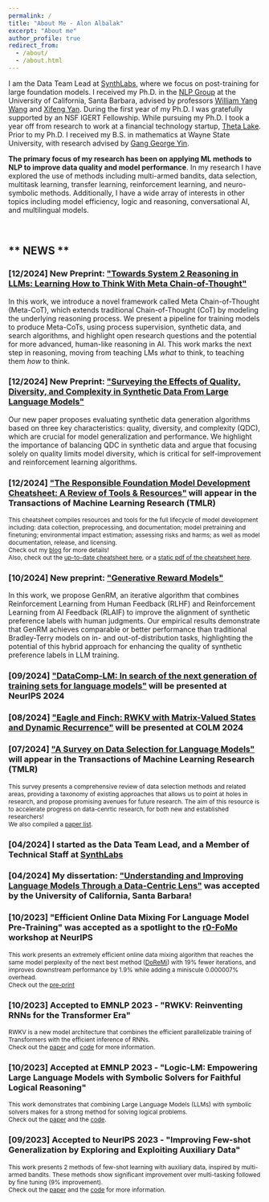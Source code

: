 ```yaml
---
permalink: /
title: "About Me - Alon Albalak"
excerpt: "About me"
author_profile: true
redirect_from: 
  - /about/
  - /about.html
---
```



I am the Data Team Lead at [SynthLabs](https://www.synthlabs.ai/), where we focus on post-training for large foundation models. I received my Ph.D. in the [NLP Group](http://nlp.cs.ucsb.edu/) at the University of California, Santa Barbara, advised by professors [William Yang Wang](https://sites.cs.ucsb.edu/~william/) and [Xifeng Yan](https://sites.cs.ucsb.edu/~xyan/). During the first year of my Ph.D. I was gratefully supported by an NSF IGERT Fellowship. While pursuing my Ph.D. I took a year off from research to work at a financial technology startup, [Theta Lake](https://thetalake.com/). Prior to my Ph.D. I received my B.S. in mathematics at Wayne State University, with research advised by [Gang George Yin](https://scholar.google.com/citations?user=nlZ0o_4AAAAJ).

**The primary focus of my research has been on applying ML methods to NLP to improve data quality and model performance**. In my research I have explored the use of methods including multi-armed bandits, data selection, multitask learning, transfer learning, reinforcement learning, and neuro-symbolic methods. Additionally, I have a wide array of interests in other topics including model efficiency, logic and reasoning, conversational AI, and multilingual models.

<!--
efficient data selection methods (see [my most recent work](https://arxiv.org/abs/2302.00674)).
However my research has generally touched on finding new methods of *efficiently using limited amounts of task-specific data*. In my path to improving data efficiency I have utilized:
1. Multitask learning ([1](https://arxiv.org/abs/2302.00674),[2](https://neurips2022-enlsp.github.io/papers/paper_50.pdf))
2. Transfer learning ([1](https://aclanthology.org/2022.emnlp-main.751/),[2](https://aclanthology.org/2022.nlp4convai-1.4/),[3](https://assets.amazon.science/80/f0/ad9a999f4562b6e80186a5df00e6/making-something-out-of-nothing-building-robust-task-oriented-dialogue-systems-from-scratch.pdf)),
3. Data augmentation ([1](https://assets.amazon.science/80/f0/ad9a999f4562b6e80186a5df00e6/making-something-out-of-nothing-building-robust-task-oriented-dialogue-systems-from-scratch.pdf),[2](https://aclanthology.org/2023.eacl-demo.1/)),
4. Neuro-symbolic methods ([1](https://arxiv.org/abs/2205.14268), [2](https://openreview.net/pdf?id=8ZIJa8Z__5L), [3](https://arxiv.org/abs/2207.07238), [4](http://arxiv.org/abs/2305.12295)).
-->

<br>

## \*\* NEWS \*\*

### \[12/2024\] New Preprint: ["Towards System 2 Reasoning in LLMs: Learning How to Think With Meta Chain-of-Thought"](https://arxiv.org/abs/2501.04682)
In this work, we introduce a novel framework called Meta Chain-of-Thought (Meta-CoT), which extends traditional Chain-of-Thought (CoT) by modeling the underlying reasoning process. We present a pipeline for training models to produce Meta-CoTs, using process supervision, synthetic data, and search algorithms, and highlight open research questions and the potential for more advanced, human-like reasoning in AI.
This work marks the next step in reasoning, moving from teaching LMs *what* to think, to teaching them *how* to think.

### \[12/2024\] New Preprint: ["Surveying the Effects of Quality, Diversity, and Complexity in Synthetic Data From Large Language Models"](https://arxiv.org/abs/2412.02980)
Our new paper proposes evaluating synthetic data generation algorithms based on three key characteristics: quality, diversity, and complexity (QDC), which are crucial for model generalization and performance. We highlight the importance of balancing QDC in synthetic data and argue that focusing solely on quality limits model diversity, which is critical for self-improvement and reinforcement learning algorithms.

### \[12/2024\] ["The Responsible Foundation Model Development Cheatsheet: A Review of Tools & Resources"](https://openreview.net/forum?id=tH1dQH20eZ) will appear in the Transactions of Machine Learning Research (TMLR)
<span style="font-size:0.85em;">This cheatsheet compiles resources and tools for the full lifecycle of model development including: data collection, preprocessing, and documentation; model pretraining and finetuning; environmental impact estimation; assessing risks and harms; as well as model documentation, release, and licensing.\
Check out my [blog](http://nlp.cs.ucsb.edu/blog/a-new-guide-for-the-responsible-development-of-foundation-models.html) for more details!\
Also, check out the [up-to-date cheatsheet here](https://fmcheatsheet.org/), or a [static pdf of the cheatsheet here](https://github.com/allenai/fm-cheatsheet/blob/main/app/resources/paper.pdf).
</span>

### \[10/2024\] New preprint: ["Generative Reward Models"](https://www.synthlabs.ai/pdf/Generative_Reward_Models.pdf)
In this work, we propose GenRM, an iterative algorithm that combines Reinforcement Learning from Human Feedback (RLHF) and Reinforcement Learning from AI Feedback (RLAIF) to improve the alignment of synthetic preference labels with human judgments. Our empirical results demonstrate that GenRM achieves comparable or better performance than traditional Bradley-Terry models on in- and out-of-distribution tasks, highlighting the potential of this hybrid approach for enhancing the quality of synthetic preference labels in LLM training.

### \[09/2024\] ["DataComp-LM: In search of the next generation of training sets for language models"](https://www.datacomp.ai/dclm/) will be presented at NeurIPS 2024

### \[08/2024\] ["Eagle and Finch: RWKV with Matrix-Valued States and Dynamic Recurrence"](https://arxiv.org/abs/2404.05892) will be presented at COLM 2024

### \[07/2024\] ["A Survey on Data Selection for Language Models"](https://arxiv.org/abs/2402.16827) will appear in the Transactions of Machine Learning Research (TMLR)
<span style="font-size:0.85em;">This survey presents a comprehensive review of data selection methods and related areas, providing a taxonomy of existing approaches that allows us to point at holes in research, and propose promising avenues for future research. The aim of this resource is to accelerate progress on data-cenrtic research, for both new and established researchers!\
We also compiled a [paper list](https://github.com/alon-albalak/data-selection-survey).
</span>

### \[04/2024\] I started as the Data Team Lead, and a Member of Technical Staff at [SynthLabs](https://www.synthlabs.ai/)

### \[04/2024\] My dissertation: ["Understanding and Improving Language Models Through a Data-Centric Lens"](https://www.proquest.com/openview/dba1a30ede6747ee6b8bd206d65a61ed/1?pq-origsite=gscholar&cbl=18750&diss=y) was accepted by the University of California, Santa Barbara!

<!--
### \[02/2024\] New resource on foundation model best practices, [The Foundation Model Development Cheatsheet](https://fmcheatsheet.org/)
<span style="font-size:0.85em;">This cheatsheet compiles resources and tools for the full lifecycle of model development including: data collection, preprocessing, and documentation; model pretraining and finetuning; environmental impact estimation; assessing risks and harms; as well as model documentation, release, and licensing.\
Check out my [blog](http://nlp.cs.ucsb.edu/blog/a-new-guide-for-the-responsible-development-of-foundation-models.html) for more details!\
Also, check out the [up-to-date cheatsheet here](https://fmcheatsheet.org/), or a [static pdf of the cheatsheet here](https://github.com/allenai/fm-cheatsheet/blob/main/app/resources/paper.pdf).
</span>
-->

### \[10/2023\] "Efficient Online Data Mixing For Language Model Pre-Training" was accepted as a spotlight to the [r0-FoMo](https://sites.google.com/view/r0-fomo/home) workshop at NeurIPS
<span style="font-size:0.85em;">This work presents an extremely efficient online data mixing algorithm that reaches the same model perplexity of the next best method ([DoReMi](https://arxiv.org/abs/2305.10429)) with 19% fewer iterations, and improves downstream performance by 1.9% while adding a miniscule 0.000007% overhead.\
Check out the [pre-print](https://arxiv.org/abs/2312.02406)
</span>

### \[10/2023\] Accepted to EMNLP 2023 - "RWKV: Reinventing RNNs for the Transformer Era"
<span style="font-size:0.85em;">RWKV is a new model architecture that combines the efficient parallelizable training of Transformers with the efficient inference of RNNs.\
Check out the [paper](https://arxiv.org/abs/2305.13048) and [code](https://github.com/BlinkDL/RWKV-LM) for more information.
</span>

### \[10/2023\] Accepted at EMNLP 2023 - "Logic-LM: Empowering Large Language Models with Symbolic Solvers for Faithful Logical Reasoning"
<span style="font-size:0.85em;">This work demonstrates that combining Large Language Models (LLMs) with symbolic solvers makes for a strong method for solving logical problems.\
Check out the [paper](http://arxiv.org/abs/2305.12295) and the [code](https://github.com/teacherpeterpan/Logic-LLM).
</span>

### \[09/2023\] Accepted to NeurIPS 2023 - "Improving Few-shot Generalization by Exploring and Exploiting Auxiliary Data"
<span style="font-size:0.85em;">This work presents 2 methods of few-shot learning with auxiliary data, inspired by multi-armed bandits. These methods show significant improvement over multi-tasking followed by fine tuning (9% improvement).<br>
Check out the [paper](https://arxiv.org/abs/2302.00674) and the [code](https://github.com/alon-albalak/FLAD) for more information.
</span>

<!--
### \[05/2023\] Accepted to ACL 2023 - "Modeling Utterance-level Causality in Conversations"
<span style="font-size:0.85em;">Check out the [paper](https://arxiv.org/abs/2212.10515) for more details.
</span>

### \[04/2023\] Accepted at IJCAI 2023 - "NeuPSL: Neural Probabilistic Soft Logic"
<span style="font-size:0.85em;">NeuPSL is a neuro-symbolic framework that unites the powerful symbolic reasoning of PSL with the representation learning of deep neural networks.<br>
Check out the [paper](https://arxiv.org/pdf/2205.14268.pdf) for more.
</span>

### \[02/2023\] The FETA benchmark on task transfer will be a shared task at the [NLP for ConvAI](https://sites.google.com/view/5thnlp4convai/home) workshop at ACL '23!
<span style="font-size:0.85em;">**\*Awards\*** The FETA benchmark will have prizes for top scorers and most innovative approaches!<br><br>
**\*Purpose\*** The FETA benchmark shared task aims to bring together researchers from a variety of backgrounds and compare their best ideas for task transfer. The benchmark allows for comparing many different methods including: instruction/prompt fine-tuning, source-task selection, multitask learning, continued pre-training, meta-learning, and many more!<br><br>
See detailed rules, starter code, and submission instructions on [the website](https://alon-albalak.github.io/feta-website/).
</span>

### \[02/2023\] "Addressing Issues of Cross-Linguality in Open-Retrieval Question Answering Systems For Emergent Domains" was accepted at EACL 2023!
<span style="font-size:0.85em;">This work addresses the low-resource question-answering setting where supporting documents may not be in the same language as the query, cross-lingual Open-retrieval QA. In particular, this is an important problem in emergent domains, where the majority of supporting documents are more likely to be in a limited number of languages.
Check out the [paper](https://aclanthology.org/2023.eacl-demo.1/) and [code](https://github.com/alon-albalak/XOR-COVID) for more information.
</span>

### \[01/2023\] The Transfer Learning for NLP Workshop (TL4NLP) workshop is available to watch!
<span style="font-size:0.85em;">TL4NLP explored insights and advances on transfer learning, including insightful talks from our guest speakers and hot takes from our debaters.<br>
TL4NLP features talks from **Mike Lewis**, **Percy Liang**/**Ananya Kumar**, **Graham Neubig**, **David Adelani**, and **Jonas Pfeiffer**<br>
as well as a debate between **Sara Hooker** and **Kyunghyun Cho**.<br>
Check out the talks, topics, and more at [tl4nlp.githb.io](https://tl4nlp.github.io).<br>
[Find recorded talks here](https://tl4nlp.github.io/Program/).
</span>
-->

<!--
https://neurips.cc/virtual/2022/workshop/50006
Starting Timestamps:
Jonas Pfeiffer - 36:55
Graham Neubig - 1:30:45 (describes my current project at 2:10:50-2:11:40)
Percy Liang & Ananya Kumar - 2:13:33
Sara Hooker and Kyunghyun Cho - 3:13:19
David Adelani - 5:42:45
Mike Lewis - 6:25:46
-->

<!--
### \[10/2022\] My paper on benchmarking task transfer will be at EMNLP '22: [FETA](https://aclanthology.org/2022.emnlp-main.751/)
<span style="font-size:0.85em;">FETA is the largest NLP benchmark for intra-dataset task transfer, where task transfer is isolated from domain shift.<br>
Check out the [paper](https://aclanthology.org/2022.emnlp-main.751/), and our [github repo](https://github.com/alon-albalak/TLiDB) for more.
</span>


### \[10/2022\] My work on data effiency for small(-ish) language models will be presented an ENLSP '22: [Paper](https://neurips2022-enlsp.github.io/papers/paper_50.pdf)

### \[05/2022\] I will join Meta as a Research Science Intern for summer 2022!

### \[05/2022\] The UCSB [GauchoBot](https://www.amazon.science/alexa-prize/teams/university-of-california-santa-barbara-team-gauchobot) has advanced to the finals of the Alexa Prize Taskbot Challenge!

### \[04/2022\] [D-REX](https://aclanthology.org/2022.nlp4convai-1.4/) accepted to ConvAI workshop, co-located with ACL 2022
-->
